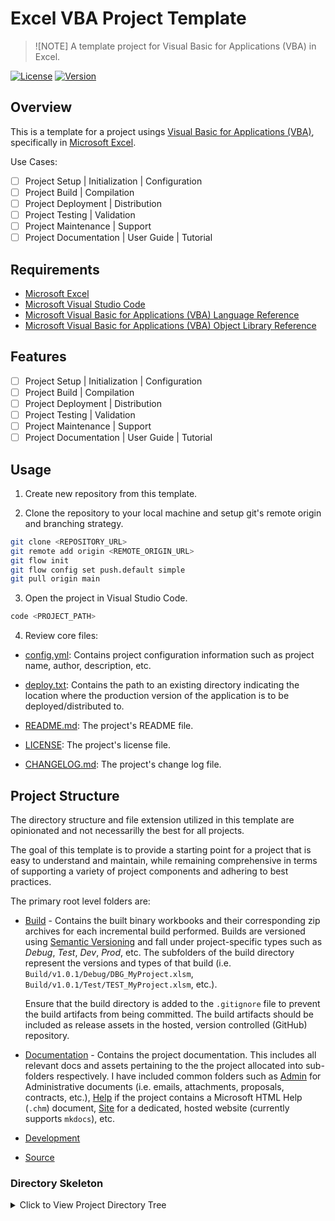 # Excel VBA Project Template

> ![NOTE] A template project for Visual Basic for Applications (VBA) in Excel.

<!-- Start:Badges -->

[![License](https://img.shields.io/badge/License-Unlicense-yellow?logo=license)](https://unlicense.org/)
[![Version](https://img.shields.io/badge/Version-0.0.1-blue?logo=version)](https://semver.org/)

<!-- End:Badges -->

## Overview

This is a template for a project usings [Visual Basic for Applications (VBA)](https://docs.microsoft.com/en-us/office/vba/api/overview/excel),
specifically in [Microsoft Excel](https://www.microsoft.com/en-us/microsoft-365/excel).

Use Cases:

- [ ] Project Setup | Initialization | Configuration
- [ ] Project Build | Compilation
- [ ] Project Deployment | Distribution
- [ ] Project Testing | Validation
- [ ] Project Maintenance | Support
- [ ] Project Documentation | User Guide | Tutorial

## Requirements

- [Microsoft Excel](https://www.microsoft.com/en-us/microsoft-365/excel)
- [Microsoft Visual Studio Code](https://code.visualstudio.com/)
- [Microsoft Visual Basic for Applications (VBA) Language Reference](https://docs.microsoft.com/en-us/office/vba/api/overview/excel)
- [Microsoft Visual Basic for Applications (VBA) Object Library Reference](https://docs.microsoft.com/en-us/office/vba/api/overview/library-reference)

## Features

- [ ] Project Setup | Initialization | Configuration
- [ ] Project Build | Compilation
- [ ] Project Deployment | Distribution
- [ ] Project Testing | Validation
- [ ] Project Maintenance | Support
- [ ] Project Documentation | User Guide | Tutorial

## Usage

1. Create new repository from this template.

2. Clone the repository to your local machine and setup git's remote origin and branching strategy.

```bash
git clone <REPOSITORY_URL>
git remote add origin <REMOTE_ORIGIN_URL>
git flow init
git flow config set push.default simple
git pull origin main
```

3. Open the project in Visual Studio Code.

```bash
code <PROJECT_PATH>
```

4. Review core files:

- [config.yml](config.yml): Contains project configuration information such as project name, author, description, etc.

- [deploy.txt](deploy.txt): Contains the path to an existing directory indicating the location where the production version of the application is to be deployed/distributed to.

- [README.md](README.md): The project's README file.

- [LICENSE](LICENSE.md): The project's license file.

- [CHANGELOG.md](CHANGELOG.md): The project's change log file.



## Project Structure

The directory structure and file extension utilized in this template are opinionated and not necessarilly the best for
all projects.

The goal of this template is to provide a starting point for a project that is easy to understand and maintain, while
remaining comprehensive in terms of supporting a variety of project components and adhering to best practices.

The primary root level folders are:

- [Build](./Build) - Contains the built binary workbooks and their corresponding zip archives for each incremental build
    performed. Builds are versioned using [Semantic Versioning]() and fall under project-specific types such as
    *Debug*, *Test*, *Dev*, *Prod*, etc. The subfolders of the build directory represent the versions and types of that
    build (i.e. `Build/v1.0.1/Debug/DBG_MyProject.xlsm`, `Build/v1.0.1/Test/TEST_MyProject.xlsm`, etc.).

    Ensure that the build directory is added to the `.gitignore` file to prevent the build artifacts from being committed.
    The build artifacts should be included as release assets in the hosted, version controlled (GitHub) repository.

- [Documentation](./Documentation) - Contains the project documentation. This includes all relevant docs and assets
    pertaining to the the project allocated into sub-folders respectively. I have included common folders such as
    [Admin](./Documentation/Admin/) for Administrative documents (i.e. emails, attachments, proposals, contracts, etc.),
    [Help](./Documentation/Help/) if the project contains a Microsoft HTML Help (`.chm`) document,
    [Site](Documentation/Site/) for a dedicated, hosted website (currently supports `mkdocs`), etc.

- [Development]()

- [Source]()

### Directory Skeleton

<details><summary>Click to View Project Directory Tree</summary><p>

```powershell

```

</p></details>
